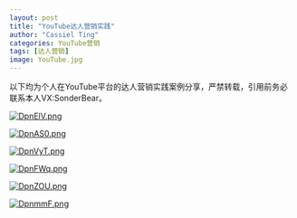 ```yaml
---
layout: post
title: "YouTube达人营销实践"
author: "Cassiel Ting"
categories: YouTube营销
tags: [达人营销]
image: YouTube.jpg
---
```

以下均为个人在YouTube平台的达人营销实践案例分享，严禁转载，引用前务必联系本人VX:SonderBear。


<a href="https://imgchr.com/i/DpnElV"><img src="https://s3.ax1x.com/2020/11/13/DpnElV.png" alt="DpnElV.png" border="0" /></a>


<a href="https://imgchr.com/i/DpnAS0"><img src="https://s3.ax1x.com/2020/11/13/DpnAS0.png" alt="DpnAS0.png" border="0" /></a>


<a href="https://imgchr.com/i/DpnVyT"><img src="https://s3.ax1x.com/2020/11/13/DpnVyT.png" alt="DpnVyT.png" border="0" /></a>


<a href="https://imgchr.com/i/DpnFWq"><img src="https://s3.ax1x.com/2020/11/13/DpnFWq.png" alt="DpnFWq.png" border="0" /></a>


<a href="https://imgchr.com/i/DpnZOU"><img src="https://s3.ax1x.com/2020/11/13/DpnZOU.png" alt="DpnZOU.png" border="0" /></a>


<a href="https://imgchr.com/i/DpnmmF"><img src="https://s3.ax1x.com/2020/11/13/DpnmmF.png" alt="DpnmmF.png" border="0" /></a>